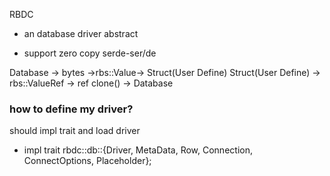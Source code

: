 RBDC

* an database driver abstract

* support zero copy serde-ser/de

Database -> bytes ->rbs::Value-> Struct(User Define)
Struct(User Define) -> rbs::ValueRef -> ref clone() -> Database

### how to define my driver?
should impl trait and load driver
* impl trait rbdc::db::{Driver, MetaData, Row, Connection, ConnectOptions, Placeholder};
